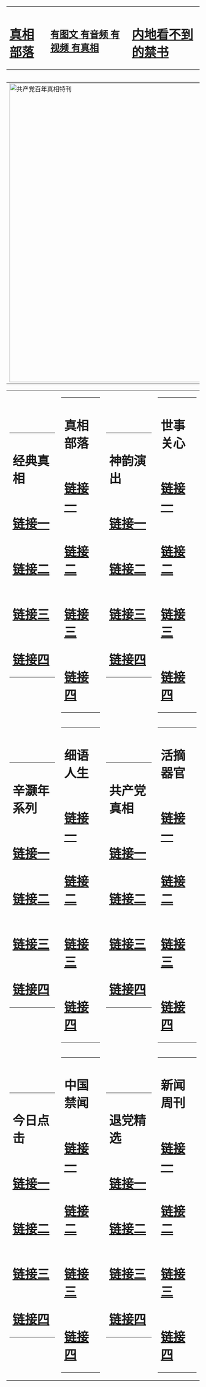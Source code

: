 <table><tr><td><H1><a href="http://t.cn/RXHdp1o">真相部落</a></H1></td><td><H2><a href="http://t.cn/RXHdRCS">有图文 有音频 有视频 有真相</a></H2><td><H1><a href="http://t.cn/RXHgvJq"> 内地看不到的禁书</a></H1></td></table><table><table><tr><td><a href="http://t.cn/RXHdWU0"><img src="http://9292.442.cmyartwork.com/zx/bngcd/gcdbnzx.jpg" width="780"  border="0" alt="共产党百年真相特刊"></a></td></tr></table><table><tr><td><table><tr><td ><h1>经典真相</h1></td></tr><tr><td><h1>  <a href="http://t.cn/RXHdpuy" target=_blank>链接一</a>  </h1></td></tr><tr><td><h1>  <a href="http://t.cn/RXHdpuy" target=_blank>链接二</a>  </h1></td></tr><tr><td><h1>  <a href="http://t.cn/RXHdpuy" target=_blank>链接三</a>  </h1></td></tr><tr><td><h1>  <a href="http://po.st/o9uvuK" target=_blank>链接四</a>  </h1></td></tr></table></td><td><table><tr><td ><h1>真相部落</h1></td></tr><tr><td><h1>  <a href="http://t.cn/RXHdISX" target=_blank>链接一</a>  </h1></td></tr><tr><td><h1>  <a href="http://t.cn/RXHdKqc" target=_blank>链接二</a>  </h1></td></tr><tr><td><h1>  <a href="http://po.st/bVuNWq" target=_blank>链接三</a>  </h1></td></tr><tr><td><h1>  <a href="http://po.st/H5mQhN" target=_blank>链接四</a>  </h1></td></tr></table></td><td><table><tr><td ><h1>神韵演出</h1></td></tr><tr><td><h1>  <a href="http://t.cn/RXHdRKv" target=_blank>链接一</a>  </h1></td></tr><tr><td><h1>  <a href="http://t.cn/RXEWnHy" target=_blank>链接二</a>  </h1></td></tr><tr><td><h1>  <a href="http://po.st/GLcbrW" target=_blank>链接三</a>  </h1></td></tr><tr><td><h1>  <a href="http://t.cn/RXEWnHy" target=_blank>链接四</a>  </h1></td></tr></table></td><td><table><tr><td ><h1>世事关心</h1></td></tr><tr><td><h1>  <a href="http://t.cn/RXHgZym" target=_blank>链接一</a>  </h1></td></tr><tr><td><h1>  <a href="http://t.cn/RXHdXwE" target=_blank>链接二</a>  </h1></td></tr><tr><td><h1>  <a href="http://po.st/Wr7yhq" target=_blank>链接三</a>  </h1></td></tr><tr><td><h1>  <a href="http://po.st/txz3uK" target=_blank>链接四</a>  </h1></td></tr></table></td></tr><tr><td><table><tr><td ><h1>辛灏年系列</h1></td></tr><tr><td><h1>  <a href="http://t.cn/RXHgvI0" target=_blank>链接一</a>  </h1></td></tr><tr><td><h1>  <a href="http://t.cn/RXHdExB" target=_blank>链接二</a>  </h1></td></tr><tr><td><h1>  <a href="http://po.st/KosPKx" target=_blank>链接三</a>  </h1></td></tr><tr><td><h1>  <a href="http://t.cn/RXHd9I7" target=_blank>链接四</a>  </h1></td></tr></table></td><td><table><tr><td ><h1>细语人生</h1></td></tr><tr><td><h1>  <a href="http://t.cn/RXHgZBM" target=_blank>链接一</a>  </h1></td></tr><tr><td><h1>  <a href="http://t.cn/RXEW3CL" target=_blank>链接二</a>  </h1></td></tr><tr><td><h1>  <a href="http://po.st/8qtm72" target=_blank>链接三</a>  </h1></td></tr><tr><td><h1>  <a href="http://t.cn/RXHdMWv" target=_blank>链接四</a>  </h1></td></tr></table></td><td><table><tr><td ><h1>共产党真相</h1></td></tr><tr><td><h1>  <a href="http://t.cn/RXHdWU0" target=_blank>链接一</a>  </h1></td></tr><tr><td><h1>  <a href="http://t.cn/RXHdBpx" target=_blank>链接二</a>  </h1></td></tr><tr><td><h1>  <a href="http://po.st/mXF526" target=_blank>链接三</a>  </h1></td></tr><tr><td><h1>  <a href="http://po.st/m4SRfr" target=_blank>链接四</a>  </h1></td></tr></table></td><td><table><tr><td ><h1>活摘器官</h1></td></tr><tr><td><h1>  <a href="http://t.cn/RXHdxxF" target=_blank>链接一</a>  </h1></td></tr><tr><td><h1>  <a href="http://t.cn/RXHdW0o" target=_blank>链接二</a>  </h1></td></tr><tr><td><h1>  <a href="http://po.st/cOytlm" target=_blank>链接三</a>  </h1></td></tr><tr><td><h1>  <a href="http://t.cn/RXHdD1b" target=_blank>链接四</a>  </h1></td></tr></table></td></tr><tr><td><table><tr><td ><h1>今日点击</h1></td></tr><tr><td><h1>  <a href="http://t.cn/RXHghZv" target=_blank>链接一</a>  </h1></td></tr><tr><td><h1>  <a href="http://t.cn/RXHghhx" target=_blank>链接二</a>  </h1></td></tr><tr><td><h1>  <a href="http://po.st/z3V4cH" target=_blank>链接三</a>  </h1></td></tr><tr><td><h1>  <a href="http://po.st/z3V4cH" target=_blank>链接四</a>  </h1></td></tr></table></td><td><table><tr><td ><h1>中国禁闻</h1></td></tr><tr><td><h1>  <a href="http://t.cn/RXEWdNI" target=_blank>链接一</a>  </h1></td></tr><tr><td><h1>  <a href="http://t.cn/RXHdmWa" target=_blank>链接二</a>  </h1></td></tr><tr><td><h1>  <a href="http://po.st/ngrGkc" target=_blank>链接三</a>  </h1></td></tr><tr><td><h1>  <a href="http://po.st/tHmv7g" target=_blank>链接四</a>  </h1></td></tr></table></td><td><table><tr><td ><h1>退党精选</h1></td></tr><tr><td><h1>  <a href="http://t.cn/RXHdlnG" target=_blank>链接一</a>  </h1></td></tr><tr><td><h1>  <a href="http://t.cn/RXHdl8Y" target=_blank>链接二</a>  </h1></td></tr><tr><td><h1>  <a href="http://po.st/lu0nAd" target=_blank>链接三</a>  </h1></td></tr><tr><td><h1>  <a href="http://po.st/F3zZxG" target=_blank>链接四</a>  </h1></td></tr></table></td><td><table><tr><td ><h1>新闻周刊</h1></td></tr><tr><td><h1>  <a href="http://t.cn/RXHddpT" target=_blank>链接一</a>  </h1></td></tr><tr><td><h1>  <a href="http://t.cn/RXHdQFK" target=_blank>链接二</a>  </h1></td></tr><tr><td><h1>  <a href="http://po.st/lLVi9D" target=_blank>链接三</a>  </h1></td></tr><tr><td><h1>  <a href="http://po.st/B2sUtn" target=_blank>链接四</a>  </h1></td></tr></table></td></tr></table>
